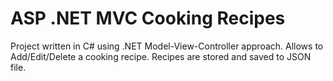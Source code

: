 # ASP .NET MVC Cooking Recipes
 Project written in C# using .NET Model-View-Controller approach.
 Allows to Add/Edit/Delete a cooking recipe.
 Recipes are stored and saved to JSON file.